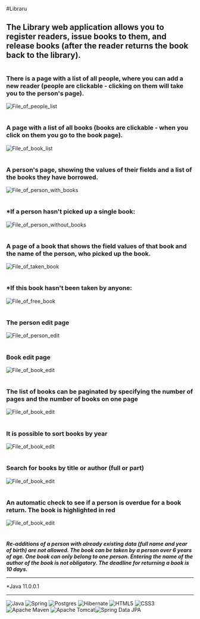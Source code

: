 #Libraru

## The Library web application allows you to register readers, issue books to them, and release books (after the reader returns the book back to the library).
#
### There is a page with a list of all people, where you can add a new reader (people are clickable - clicking on them will take you to the person's page).
![File_of_people_list](documents/pictures/PeopleList.png)
#
### A page with a list of all books (books are clickable - when you click on them you go to the book page).
![File_of_book_list](documents/pictures/BookList.png)
#
### A person's page, showing the values of their fields and a list of the books they have borrowed.
![File_of_person_with_books](documents/pictures/PersonWithBook.png)
#
### *If a person hasn't picked up a single book:
![File_of_person_without_books](documents/pictures/PersonWithoutBook.png)
#
### A page of a book that shows the field values of that book and the name of the person, who picked up the book.
![File_of_taken_book](documents/pictures/TakenBook.png)
#
### *If this book hasn't been taken by anyone:
![File_of_free_book](documents/pictures/FreeBook.png)
#
### The person edit page
![File_of_person_edit](documents/pictures/EditPerson.png)
#
### Book edit page
![File_of_book_edit](documents/pictures/EditBook.png)
#
#
### The list of books can be paginated by specifying the number of pages and the number of books on one page
![File_of_book_edit](documents/pictures/BooksPageBooks_per_page.png)
#
#
### It is possible to sort books by year
![File_of_book_edit](documents/pictures/BooksSortByYear.png)
#
#
### Search for books by title or author (full or part)
![File_of_book_edit](documents/pictures/BooksSearch.png)
#
#
### An automatic check to see if a person is overdue for a book return. The book is highlighted in red
![File_of_book_edit](documents/pictures/BookOverdueRed.png)
#
***Re-additions of a person with already existing data (full name and year of birth) are not allowed. 
The book can be taken by a person over 6 years of age. 
One book can only belong to one person. 
Entering the name of the author of the book is not obligatory.
The deadline for returning a book is 10 days.***

____
*Java 11.0.0.1
____
![Java](https://img.shields.io/badge/java-%23ED8B00.svg?style=for-the-badge&logo=openjdk&logoColor=white)  ![Spring](https://img.shields.io/badge/spring-%236DB33F.svg?style=for-the-badge&logo=spring&logoColor=white)  ![Postgres](https://img.shields.io/badge/postgres-%23316192.svg?style=for-the-badge&logo=postgresql&logoColor=white)  ![Hibernate](https://img.shields.io/badge/Hibernate-59666C?style=for-the-badge&logo=Hibernate&logoColor=white)  ![HTML5](https://img.shields.io/badge/html5-%23E34F26.svg?style=for-the-badge&logo=html5&logoColor=white)  ![CSS3](https://img.shields.io/badge/css3-%231572B6.svg?style=for-the-badge&logo=css3&logoColor=white)  ![Apache Maven](https://img.shields.io/badge/Apache%20Maven-C71A36?style=for-the-badge&logo=Apache%20Maven&logoColor=white)  ![Apache Tomcat](https://img.shields.io/badge/apache%20tomcat-%23F8DC75.svg?style=for-the-badge&logo=apache-tomcat&logoColor=black)![Spring Data JPA](https://img.shields.io/badge/Spring%20Data%20JPA-59666C?style=for-the-badge&logo=Spring%20Data%20JPA&logoColor=white)
